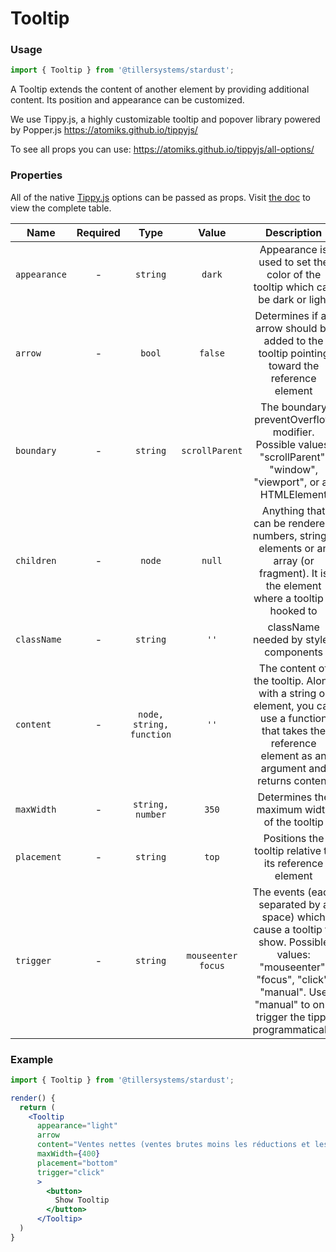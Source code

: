 # Tooltip

### Usage

```jsx
import { Tooltip } from '@tillersystems/stardust';
```

A Tooltip extends the content of another element by providing additional content.
Its position and appearance can be customized.

We use Tippy.js, a highly customizable tooltip and popover library powered by Popper.js https://atomiks.github.io/tippyjs/

To see all props you can use: https://atomiks.github.io/tippyjs/all-options/

<!-- STORY -->

### Properties

All of the native [Tippy.js](https://atomiks.github.io/tippyjs/) options can be passed as props. Visit [the doc](https://atomiks.github.io/tippyjs/all-options/) to view the complete table.

| Name         | Required |           Type           |       Value        |                                                                                       Description                                                                                        |
| ------------ | :------: | :----------------------: | :----------------: | :--------------------------------------------------------------------------------------------------------------------------------------------------------------------------------------: |
| `appearance` |    -     |         `string`         |       `dark`       |                                                      Appearance is used to set the color of the tooltip which can be dark or light                                                       |
| `arrow`      |    -     |          `bool`          |      `false`       |                                               Determines if an arrow should be added to the tooltip pointing toward the reference element                                                |
| `boundary`   |    -     |         `string`         |   `scrollParent`   |                                     The boundary preventOverflow modifier. Possible values: "scrollParent", "window", "viewport", or an HTMLElement                                      |
| `children`   |    -     |          `node`          |       `null`       |                           Anything that can be rendered: numbers, strings, elements or an array (or fragment). It is the element where a tooltip is hooked to                            |
| `className`  |    -     |         `string`         |        `''`        |                                                                          className needed by styled components                                                                           |
| `content`    |    -     | `node, string, function` |        `''`        |                  The content of the tooltip. Along with a string or element, you can use a function that takes the reference element as an argument and returns content                  |
| `maxWidth`   |    -     |     `string, number`     |       `350`        |                                                                       Determines the maximum width of the tooltip                                                                        |
| `placement`  |    -     |         `string`         |       `top`        |                                                                 Positions the tooltip relative to its reference element                                                                  |
| `trigger`    |    -     |         `string`         | `mouseenter focus` | The events (each separated by a space) which cause a tooltip to show. Possible values: "mouseenter", "focus", "click", "manual". Use "manual" to only trigger the tippy programmatically |

### Example

```jsx
import { Tooltip } from '@tillersystems/stardust';

render() {
  return (
    <Tooltip
      appearance="light"
      arrow
      content="Ventes nettes (ventes brutes moins les réductions et les annulations) plus les taxes sur la période séléctionnée."
      maxWidth={400}
      placement="bottom"
      trigger="click"
      >
        <button>
          Show Tooltip
        </button>
      </Tooltip>
  )
}
```

